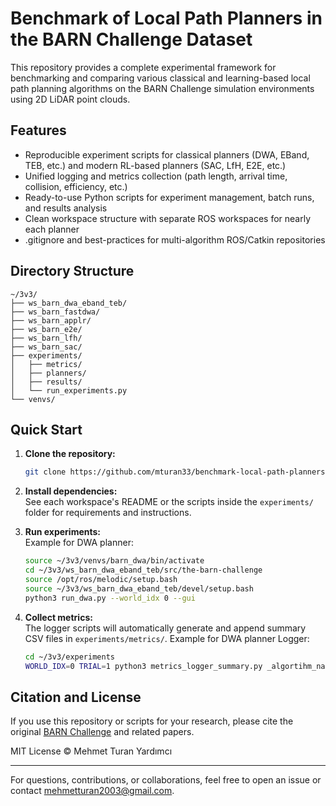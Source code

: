 
# Benchmark of Local Path Planners in the BARN Challenge Dataset

This repository provides a complete experimental framework for benchmarking and comparing various classical and learning-based local path planning algorithms on the BARN Challenge simulation environments using 2D LiDAR point clouds.

## Features

- Reproducible experiment scripts for classical planners (DWA, EBand, TEB, etc.) and modern RL-based planners (SAC, LfH, E2E, etc.)
- Unified logging and metrics collection (path length, arrival time, collision, efficiency, etc.)
- Ready-to-use Python scripts for experiment management, batch runs, and results analysis
- Clean workspace structure with separate ROS workspaces for nearly each planner
- .gitignore and best-practices for multi-algorithm ROS/Catkin repositories

## Directory Structure

```
~/3v3/
├── ws_barn_dwa_eband_teb/
├── ws_barn_fastdwa/
├── ws_barn_applr/
├── ws_barn_e2e/
├── ws_barn_lfh/
├── ws_barn_sac/
├── experiments/
│   ├── metrics/
│   ├── planners/
│   ├── results/
│   └── run_experiments.py
└── venvs/
```

## Quick Start

1. **Clone the repository:**
    ```bash
    git clone https://github.com/mturan33/benchmark-local-path-planners-barn-challenge.git 3v3
    ```

2. **Install dependencies:**  
   See each workspace's README or the scripts inside the `experiments/` folder for requirements and instructions.

3. **Run experiments:**  
   Example for DWA planner:
    ```bash
    source ~/3v3/venvs/barn_dwa/bin/activate
    cd ~/3v3/ws_barn_dwa_eband_teb/src/the-barn-challenge
    source /opt/ros/melodic/setup.bash
    source ~/3v3/ws_barn_dwa_eband_teb/devel/setup.bash
    python3 run_dwa.py --world_idx 0 --gui
    ```

4. **Collect metrics:**  
   The logger scripts will automatically generate and append summary CSV files in `experiments/metrics/`.
   Example for DWA planner Logger:
    ```bash
    cd ~/3v3/experiments
    WORLD_IDX=0 TRIAL=1 python3 metrics_logger_summary.py _algortihm_name:=dwa
    ```

## Citation and License

If you use this repository or scripts for your research, please cite the original [BARN Challenge](https://cs.gmu.edu/~xiao/Research/BARN_Challenge/BARN_Challenge25.html) and related papers.

MIT License © Mehmet Turan Yardımcı

---

For questions, contributions, or collaborations, feel free to open an issue or contact [mehmetturan2003@gmail.com](mailto:mehmetturan2003@gmail.com).
